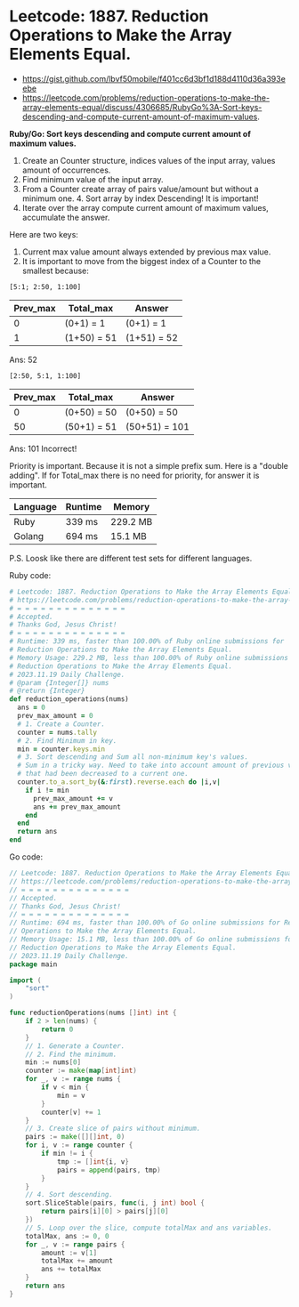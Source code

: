 # Leetcode: 1887. Reduction Operations to Make the Array Elements Equal.

- https://gist.github.com/lbvf50mobile/f401cc6d3bf1d188d4110d36a393eebe
- https://leetcode.com/problems/reduction-operations-to-make-the-array-elements-equal/discuss/4306685/RubyGo%3A-Sort-keys-descending-and-compute-current-amount-of-maximum-values.

**Ruby/Go: Sort keys descending and compute current amount of maximum values.**

1. Create an Counter structure, indices values of the input array, values
   amount of occurrences. 
2. Find minimum value of the input array. 
3. From a Counter create array of pairs value/amount but without a minimum
   one. 4. Sort array by index Descending! It is important! 
5. Iterate over the array compute current amount of maximum values, accumulate
   the answer.

Here are two keys: 
1. Current max value amount always extended by previous max value. 
2. It is important to move from the biggest index of a Counter to  the
   smallest because:

```
[5:1; 2:50, 1:100]
```
Prev_max | Total_max | Answer 
--- | --- | ---
0 | (0+1) = 1 | (0+1) = 1 
1 | (1+50) = 51 | (1+51) = 52

Ans: 52

```
[2:50, 5:1, 1:100]
```
Prev_max | Total_max | Answer
--- | --- | ---
0 | (0+50) = 50 | (0+50) = 50
50 | (50+1) = 51 | (50+51) = 101

Ans: 101 Incorrect!

Priority is important. Because it is not a simple prefix sum. Here is a
"double adding". If for Total_max there is no need for priority, for answer it
is important.

Language | Runtime | Memory
--- | --- | --- 
Ruby | 339 ms | 229.2 MB
Golang | 694 ms | 15.1 MB

P.S. Loosk like there are different test sets for different languages.




Ruby code:
```Ruby
# Leetcode: 1887. Reduction Operations to Make the Array Elements Equal.
# https://leetcode.com/problems/reduction-operations-to-make-the-array-elements-equal
# = = = = = = = = = = = = = =
# Accepted.
# Thanks God, Jesus Christ!
# = = = = = = = = = = = = = =
# Runtime: 339 ms, faster than 100.00% of Ruby online submissions for
# Reduction Operations to Make the Array Elements Equal.
# Memory Usage: 229.2 MB, less than 100.00% of Ruby online submissions for
# Reduction Operations to Make the Array Elements Equal.
# 2023.11.19 Daily Challenge.
# @param {Integer[]} nums
# @return {Integer}
def reduction_operations(nums)
  ans = 0
  prev_max_amount = 0
  # 1. Create a Counter.
  counter = nums.tally
  # 2. Find Minimum in key.
  min = counter.keys.min
  # 3. Sort descending and Sum all non-minimum key's values.
  # Sum in a tricky way. Need to take into account amount of previous values
  # that had been decreased to a current one.
  counter.to_a.sort_by(&:first).reverse.each do |i,v|
    if i != min
      prev_max_amount += v
      ans += prev_max_amount 
    end
  end
  return ans
end
```
Go code:
```Go
// Leetcode: 1887. Reduction Operations to Make the Array Elements Equal.
// https://leetcode.com/problems/reduction-operations-to-make-the-array-elements-equal
// = = = = = = = = = = = = = =
// Accepted.
// Thanks God, Jesus Christ!
// = = = = = = = = = = = = = =
// Runtime: 694 ms, faster than 100.00% of Go online submissions for Reduction
// Operations to Make the Array Elements Equal.
// Memory Usage: 15.1 MB, less than 100.00% of Go online submissions for
// Reduction Operations to Make the Array Elements Equal.
// 2023.11.19 Daily Challenge.
package main

import (
	"sort"
)

func reductionOperations(nums []int) int {
	if 2 > len(nums) {
		return 0
	}
	// 1. Generate a Counter.
	// 2. Find the minimum.
	min := nums[0]
	counter := make(map[int]int)
	for _, v := range nums {
		if v < min {
			min = v
		}
		counter[v] += 1
	}
	// 3. Create slice of pairs without minimum.
	pairs := make([][]int, 0)
	for i, v := range counter {
		if min != i {
			tmp := []int{i, v}
			pairs = append(pairs, tmp)
		}
	}
	// 4. Sort descending.
	sort.SliceStable(pairs, func(i, j int) bool {
		return pairs[i][0] > pairs[j][0]
	})
	// 5. Loop over the slice, compute totalMax and ans variables.
	totalMax, ans := 0, 0
	for _, v := range pairs {
		amount := v[1]
		totalMax += amount
		ans += totalMax
	}
	return ans
}
```
